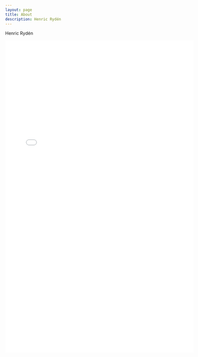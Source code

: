 ```yaml
---
layout: page
title: About
description: Henric Rydén
---
```

Henric Rydén

<iframe src="/assets/plots/dBWRARE.html"
    sandbox="allow-same-origin allow-scripts"
    width="120%"
    height="1000"
    scrolling="no"
    seamless="seamless"
    frameborder="0">
</iframe>
